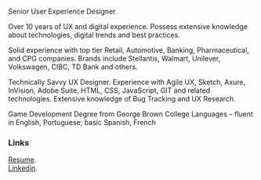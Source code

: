 Senior User Experience Designer

Over 10 years of UX and digital experience. Possess extensive knowledge about technologies, digital trends and best practices.

Solid experience with top tier Retail, Automotive, Banking, Pharmaceutical, and CPG companies. Brands include Stellantis, Walmart, Unilever, Volkswagen, CIBC, TD Bank and others.

Technically Savvy UX Designer. Experience with Agile UX, Sketch, Axure, InVision, Adobe Suite, HTML, CSS, JavaScript, GIT and related technologies. Extensive knowledge of Bug Tracking and UX Research.

Game Development Degree from George Brown College
Languages – fluent in English, Portuguese; basic Spanish, French 

### Links
[Resume](https://docs.google.com/document/d/1rwcoRHGj-qfcAoYFPHCtbo9xIoZj0uFu7LuqLr6QSUM/edit?usp=sharing).<br />
[Linkedin](https://www.linkedin.com/in/brunohenriqueperes/).
